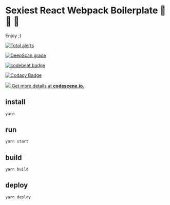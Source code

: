 # Sexiest React Webpack Boilerplate 🙌 💅 🔨

Enjoy ;)
 
[![Total alerts](https://img.shields.io/lgtm/alerts/g/agrublev/ReactWebpackBoilerplate.svg?logo=lgtm&logoWidth=18)](https://lgtm.com/projects/g/agrublev/ReactWebpackBoilerplate/alerts/)

[![DeepScan grade](https://deepscan.io/api/teams/3927/projects/5721/branches/44402/badge/grade.svg)](https://deepscan.io/dashboard#view=project&tid=3927&pid=5721&bid=44402)

[![codebeat badge](https://codebeat.co/badges/c6087e32-4284-4ec4-8703-c5c08102bc33)](https://codebeat.co/projects/github-com-agrublev-reactwebpackboilerplate-master)

[![Codacy Badge](https://api.codacy.com/project/badge/Grade/3b02d2d6ce6440a3bda397e443796c37)](https://www.codacy.com/manual/agrublev/ReactWebpackBoilerplate?utm_source=github.com&amp;utm_medium=referral&amp;utm_content=agrublev/ReactWebpackBoilerplate&amp;utm_campaign=Badge_Grade)

[![](https://codescene.io/projects/5383/status.svg) Get more details at **codescene.io**.](https://codescene.io/projects/5383/jobs/latest-successful/results)

## install

```bash
yarn
```

## run

```bash
yarn start
```

## build

```bash
yarn build
```

## deploy

```bash
yarn deploy
```
